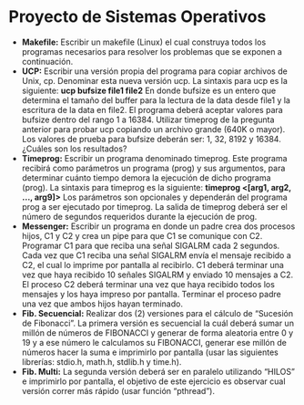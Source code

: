 # Proyecto de Sistemas Operativos

* **Makefile:** Escribir un makefile (Linux) el cual construya todos los programas necesarios para resolver
los problemas que se exponen a continuación.
* **UCP:** Escribir una versión propia del programa para copiar archivos de Unix, cp.
Denominar esta nueva versión ucp. La sintaxis para ucp es la siguiente:
**ucp bufsize file1 file2**
En donde bufsize es un entero que determina el tamaño del buffer para la lectura de la data
desde file1 y la escritura de la data en file2. El programa deberá aceptar valores para bufsize
dentro del rango 1 a 16384. Utilizar timeprog de la pregunta anterior para probar ucp
copiando un archivo grande (640K o mayor). Los valores de prueba para bufsize deberán ser: 1,
32, 8192 y 16384. ¿Cuáles son los resultados? 
* **Timeprog:** Escribir un programa denominado timeprog. Este programa recibirá como parámetros un
programa (prog) y sus argumentos, para determinar cuánto tiempo demora la ejecución de
dicho programa (prog). La sintaxis para timeprog es la siguiente:
**timeprog <prog><[arg1, arg2, ..., arg9]>**
Los parámetros son opcionales y dependerán del programa prog a ser ejecutado por timeprog.
La salida de timeprog deberá ser el número de segundos requeridos durante la ejecución de
prog. 
* **Messenger:** Escribir un programa en donde un padre crea dos procesos hijos, C1 y C2 y crea un pipe para
que C1 se comunique con C2. Programar C1 para que reciba una señal SIGALRM cada 2
segundos. Cada vez que C1 reciba una señal SIGALRM envía el mensaje recibido a C2, el cual lo
imprime por pantalla al recibirlo. C1 deberá terminar una vez que haya recibido 10 señales
SIGALRM y enviado 10 mensajes a C2. El proceso C2 deberá terminar una vez que haya
recibido todos los mensajes y los haya impreso por pantalla. Terminar el proceso padre una
vez que ambos hijos hayan terminado. 
* **Fib. Secuencial:** Realizar dos (2) versiones para el cálculo de “Sucesión de Fibonacci”. La primera versión es
secuencial la cuál deberá sumar un millón de números de FIBONACCI y generar de forma
aleatoria entre 0 y 19 y a ese número le calculamos su FIBONACCI, generar ese millón de
números hacer la suma e imprimirlo por pantalla (usar las siguientes librerías: stdio.h, math.h,
stdlib.h y time.h).
* **Fib. Multi:**  La segunda versión deberá ser en paralelo utilizando “HILOS” e imprimirlo
por pantalla, el objetivo de este ejercicio es observar cual versión correr más rápido (usar
función “pthread”). 